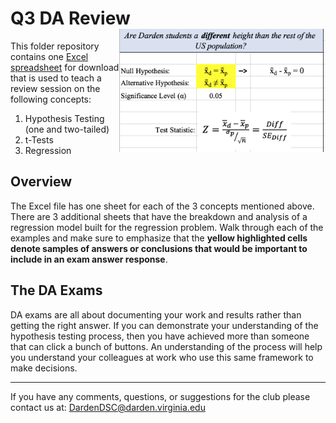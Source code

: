 # Q3 DA Review<img src="review-screenshot.png" width="330px" align="right" />
This folder repository contains one [Excel spreadsheet](<DA Review - Data Science Club.xlsx>) 
for download that is used to teach a review session on the following concepts: 

 1. Hypothesis Testing (one and two-tailed)
 2. t-Tests
 3. Regression

## Overview

The Excel file has one sheet for each of the 3 concepts mentioned above. There 
are 3 additional sheets that have the breakdown and analysis of a regression model 
built for the regression problem. Walk through each of the examples and make sure to 
emphasize that the **yellow highlighted cells denote samples of answers or conclusions 
that would be important to include in an exam answer response**.

## The DA Exams

DA exams are all about documenting your work and results rather than getting the 
right answer. If you can demonstrate your understanding of the hypothesis testing process, 
then you have achieved more than someone that can click a bunch of buttons. An understanding 
of the process will help you understand your colleagues at work who use this same 
framework to make decisions.

---
 
If you have any comments, questions, or suggestions for the club please contact 
us at: DardenDSC@darden.virginia.edu
